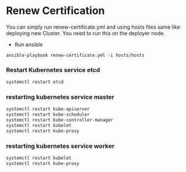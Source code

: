 # Renew Certification
You can simply run renew-certificate.yml and using hosts files same like deploying new Cluster. You need to run this on the deployer node.
* Run ansible
```
ansible-playbook renew-certificate.yml -i hosts/hosts
```

### Restart Kubernetes service etcd
```bash
systemctl restart etcd
```
### restarting kubernetes service master
```bash
systemctl restart kube-apiserver
systemctl restart kube-scheduler
systemctl restart kube-controller-manager
systemctl restart kubelet
systemctl restart kube-proxy
```

### restarting kubernetes service worker
```bash
systemctl restart kubelet
systemctl restart kube-proxy
```
